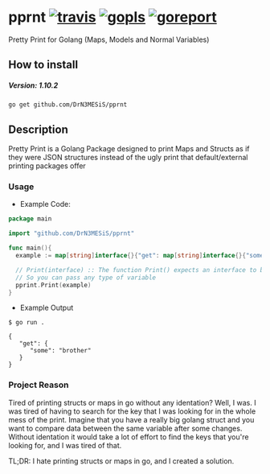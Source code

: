 # pprnt [![travis](https://travis-ci.com/DrN3MESiS/pprnt.svg?branch=master)](https://travis-ci.com/github/DrN3MESiS/pprnt) [![gopls](https://pkg.go.dev/badge/github.com/DrN3MESiS/pprnt)](https://pkg.go.dev/github.com/DrN3MESiS/pprnt) [![goreport](https://goreportcard.com/badge/github.com/drn3mesis/pprnt)](https://goreportcard.com/report/github.com/drn3mesis/pprnt)

Pretty Print for Golang (Maps, Models and Normal Variables)

## How to install

##### Version: 1.10.2

`go get github.com/DrN3MESiS/pprnt`

## Description

Pretty Print is a Golang Package designed to print Maps and Structs as if they were JSON structures instead of the ugly print that default/external printing packages offer

### Usage

- Example Code:

```go
package main

import "github.com/DrN3MESiS/pprnt"

func main(){
  example := map[string]interface{}{"get": map[string]interface{}{"some":"brother"}}

  // Print(interface) :: The function Print() expects an interface to be passed as parameters
  // So you can pass any type of variable
  pprint.Print(example)
}
```

- Example Output

```
$ go run .

{
   "get": {
      "some": "brother"
   }
}
```

### Project Reason

Tired of printing structs or maps in go without any identation? Well, I was. I was tired of having to search for the key that I was looking for in the whole mess of the print.
Imagine that you have a really big golang struct and you want to compare data between the same variable after some changes.
Without identation it would take a lot of effort to find the keys that you're looking for, and I was tired of that.

TL;DR: I hate printing structs or maps in go, and I created a solution.
